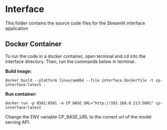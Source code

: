 # Interface
This folder contains the source code files for the Streamlit interface application

## Docker Container
To run the code in a docker container, open terminal and cd into the interface directory.
Then, run the commands below in terminal.

**Build image:**
```
docker build --platform linux/amd64 --file interface.Dockerfile -t cp-interface:latest .
```

**Run container:**
```
docker run -p 8501:8501 -e CP_BASE_URL="http://192.168.0.213:5001" cp-interface:latest
```
Change the ENV variable CP_BASE_URL to the correct url of the model serving API.
